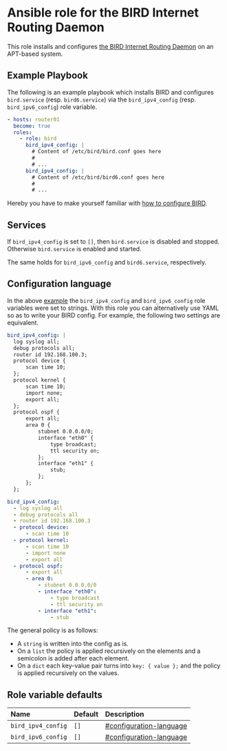 # Ansible role for the BIRD Internet Routing Daemon

This role installs and configures
[the BIRD Internet Routing Daemon](https://bird.network.cz) on an APT-based system.

## Example Playbook

The following is an example playbook which installs BIRD and configures `bird.service`
(resp. `bird6.service`) via the `bird_ipv4_config` (resp. `bird_ipv6_config`) role variable.

```yml
- hosts: router01
  become: true
  roles:
    - role: bird
      bird_ipv4_config: |
        # Content of /etc/bird/bird.conf goes here
        #
        # ...
      bird_ipv4_config: |
        # Content of /etc/bird/bird6.conf goes here
        #
        # ...
```

Hereby you have to make yourself familiar with
[how to configure BIRD](https://bird.network.cz/?get_doc&v=16&f=bird-3.html).

## Services

If `bird_ipv4_config` is set to `[]`, then `bird.service` is disabled and stopped.
Otherwise `bird.service` is enabled and started.

The same holds for `bird_ipv6_config` and `bird6.service`, respectively.

## Configuration language

In the above [example](#example-playbook) the `bird_ipv4_config` and `bird_ipv6_config` role
variables were set to strings.
With this role you can alternatively use YAML so as to write your BIRD config.
For example, the following two settings are equivalent.

```yml
bird_ipv4_config: |
  log syslog all;
  debug protocols all;
  router id 192.168.100.3;
  protocol device {
      scan time 10;
  };
  protocol kernel {
      scan time 10;
      import none;
      export all;
  };
  protocol ospf {
      export all;
      area 0 {
          stubnet 0.0.0.0/0;
          interface "eth0" {
              type broadcast;
              ttl security on;
          };
          interface "eth1" {
              stub;
          };
      };
  };
```

```yml
bird_ipv4_config:
  - log syslog all
  - debug protocols all
  - router id 192.168.100.3
  - protocol device:
      - scan time 10
  - protocol kernel:
      - scan time 10
      - import none
      - export all
  - protocol ospf:
      - export all
      - area 0:
          - stubnet 0.0.0.0/0
          - interface "eth0":
              - type broadcast
              - ttl security on
          - interface "eth1":
              - stub
```

The general policy is as follows:

* A `string` is written into the config as is.
* On a `list` the policy is applied recursively on the elements and a semicolon is added after each
  element.
* On a `dict` each key-value pair turns into `key: { value };` and the policy is applied recursively
  on the values.

## Role variable defaults

| Name               | Default | Description                                        |
| :----------------- | :------ | :------------------------------------------------- |
| `bird_ipv4_config` | `[]`    | [#configuration-language](#configuration-language) |
| `bird_ipv6_config` | `[]`    | [#configuration-language](#configuration-language) |
